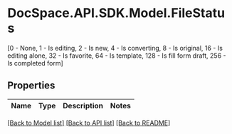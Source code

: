 # DocSpace.API.SDK.Model.FileStatus
[0 - None, 1 - Is editing, 2 - Is new, 4 - Is converting, 8 - Is original, 16 - Is editing alone, 32 - Is favorite, 64 - Is template, 128 - Is fill form draft, 256 - Is completed form]

## Properties

Name | Type | Description | Notes
------------ | ------------- | ------------- | -------------

[[Back to Model list]](../README.md#documentation-for-models) [[Back to API list]](../README.md#documentation-for-api-endpoints) [[Back to README]](../README.md)


